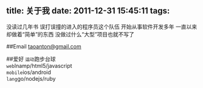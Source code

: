 title: 关于我
date: 2011-12-31 15:45:11
tags:
---


没读过几年书 误打误撞的进入的程序员这个队伍 开始从事软件开发多年
一直以来却做着“简单”的东西 没做过什么“大型”项目也就不写了

##Email
taoanton@gmail.com

##爱好
`运动`跑步台球  
`web`lnamp/html5/javascript  
`mobile`ios/android  
`lang`go/nodejs/ruby  

